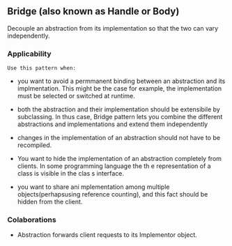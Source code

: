 ## Bridge (also known as Handle or Body)
Decouple an abstraction from its implementation so that the two can vary independently.

### Applicability

    Use this pattern when:

  - you want to avoid a permmanent binding between an abstraction and its implmentation. This might be the case for example, the implementation must be selected or switched at runtime.

  - both the abstraction and their implementation should be extensibile by subclassing. In thus case, Bridge pattern lets you combine the different abstractions and implementations and extend them independently

   - changes in the implementation of an abstraction should not have to be recompiled.

   -  You want to hide the implementation of an abstraction completely from clients. In some programming language the  th e representation of a class is visible in the clas s interface.
   
   - you want to share ani mplementation among multiple objects(perhapsusing reference counting), and this fact should be hidden from the client.

   ### Colaborations

- Abstraction forwards client requests to its Implementor object.
